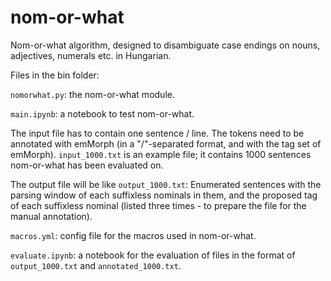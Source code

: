 # nom-or-what
Nom-or-what algorithm, designed to disambiguate case endings on nouns, adjectives, numerals etc. in Hungarian.

Files in the bin folder:

`nomorwhat.py`: the nom-or-what module. 

`main.ipynb`: a notebook to test nom-or-what.

The input file has to contain one sentence / line.
The tokens need to be annotated with emMorph (in a  "/"-separated format, and with the tag set of emMorph).
`input_1000.txt` is an example file; it contains 1000 sentences nom-or-what has been evaluated on.

The output file will be like `output_1000.txt`: Enumerated sentences with the parsing window of each suffixless nominals in them, and the proposed tag of each suffixless nominal (listed three times - to prepare the file for the manual annotation).

`macros.yml`: config file for the macros used in nom-or-what.

`evaluate.ipynb`: a notebook for the evaluation of files in the format of `output_1000.txt` and `annotated_1000.txt`.

